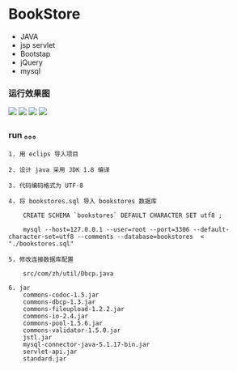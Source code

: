 # BookStore

* JAVA
* jsp servlet
* Bootstap
* jQuery
* mysql

### 运行效果图

![](image/bookstore001.png)
![](image/bookstore002.png)
![](image/bookstore003.png)
![](image/bookstore004.png)

### run 。。。

    1. 用 eclips 导入项目

    2. 设计 java 采用 JDK 1.8 编译

    3. 代码编码格式为 UTF-8

    4. 将 bookstores.sql 导入 bookstores 数据库

        CREATE SCHEMA `bookstores` DEFAULT CHARACTER SET utf8 ;

        mysql --host=127.0.0.1 --user=root --port=3306 --default-character-set=utf8 --comments --database=bookstores  < "./bookstores.sql"

    5. 修改连接数据库配置

        src/com/zh/util/Dbcp.java

    6. jar
        commons-codoc-1.5.jar
        commons-dbcp-1.3.jar
        commons-fileupload-1.2.2.jar
        commons-io-2.4.jar
        commons-pool-1.5.6.jar
        commons-validator-1.5.0.jar
        jstl.jar
        mysql-connector-java-5.1.17-bin.jar
        servlet-api.jar
        standard.jar